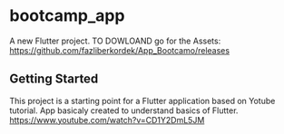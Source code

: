 # bootcamp_app

A new Flutter project.
TO DOWLOAND go for the Assets: https://github.com/fazliberkordek/App_Bootcamo/releases

## Getting Started

This project is a starting point for a Flutter application based on Yotube tutorial.
App basicaly created to understand basics of Flutter.
https://www.youtube.com/watch?v=CD1Y2DmL5JM
